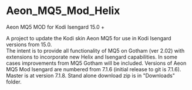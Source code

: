 # Aeon_MQ5_Mod_Helix
Aeon MQ5 MOD for Kodi Isengard 15.0 +

A project to update the Kodi skin Aeon MQ5 for use in Kodi Isengard versions from 15.0.  
The intent is to provide all functionality of MQ5 on Gotham (ver 2.02) with extensions to incorporate
new Helix and Isengard capabilities.  In some cases improvements from MQ5 Gotham will be included.  Versions
of Aeon MQ5 Mod Isengard are numbered from 7.1.6 (initial release to git is 7.1.6).  Master is at version
7.1.8.  Stand alone download zip is in "Downloads" folder.
